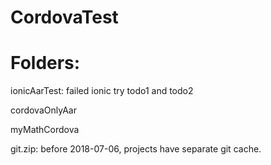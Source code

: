 # CordovaTest

# Folders:

ionicAarTest: failed ionic try todo1 and todo2

cordovaOnlyAar

myMathCordova

git.zip: before 2018-07-06, projects have separate git cache.

